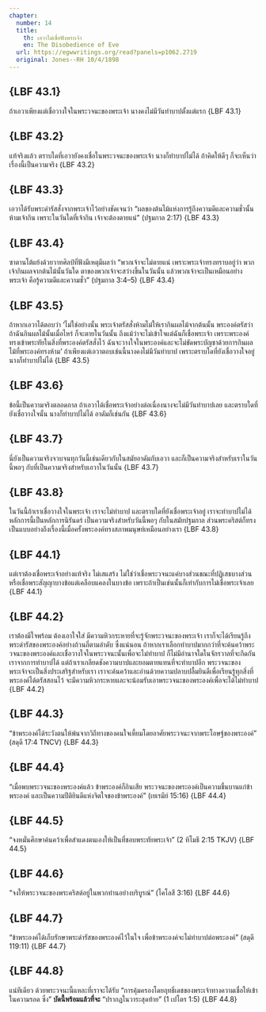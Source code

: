 ```yaml
---
chapter:
  number: 14
  title:
    th: เอวาไม่เชื่อฟังพระเจ้า
    en: The Disobedience of Eve
  url: https://egwwritings.org/read?panels=p1062.2719
  original: Jones--RH 10/4/1898
---
```


## {LBF 43.1}

ถ้าเอวาเพียงแต่เชื่อวางใจในพระวจนะของพระเจ้า นางคงไม่มีวันทำบาปตั้งแต่แรก {LBF 43.1}

## {LBF 43.2}

แท้จริงแล้ว ตราบใดที่เอวายังคงเชื่อในพระวจนะของพระเจ้า นางก็ทำบาปไม่ได้ ถ้าคิดให้ดีๆ ก็จะเห็นว่าเรื่องนี้เป็นความจริง {LBF 43.2}

## {LBF 43.3}

เอวาได้รับพระดำรัสสั่งจากพระเจ้าไว้อย่างชัดเจนว่า “ผลของต้นไม้แห่งการรู้ถึงความดีและความชั่วนั้น ห้ามเจ้ากิน เพราะในวันใดที่เจ้ากิน เจ้าจะต้องตายแน่” (ปฐมกาล 2:17) {LBF 43.3}

## {LBF 43.4}

ซาตานโต้แย้งด้วยวาทศิลป์ที่ฟังมีเหตุมีผลว่า “พวกเจ้าจะไม่ตายแน่ เพราะพระเจ้าทรงทราบอยู่ว่า พวกเจ้ากินผลจากต้นไม้นั้นวันใด ตาของพวกเจ้าจะสว่างขึ้นในวันนั้น แล้วพวกเจ้าจะเป็นเหมือนอย่างพระเจ้า คือรู้ความดีและความชั่ว” (ปฐมกาล 3:4–5) {LBF 43.4}

## {LBF 43.5}

ถ้าหากเอวาได้ตอบว่า ‘ไม่ใช่อย่างนั้น พระเจ้าตรัสสั่งห้ามไม่ให้เรากินผลไม้จากต้นนั้น พระองค์ตรัสว่า ถ้าฉันกินผลไม้นั้นเมื่อไหร่ ก็จะตายในวันนั้น ถึงแม้ว่าจะไม่เข้าใจแต่ฉันก็เชื่อพระเจ้า เพราะพระองค์ทรงเข้าพระทัยในสิ่งที่พระองค์ตรัสสั่งไว้ ฉันจะวางใจในพระองค์และจะไม่ขัดพระบัญชาด้วยการกินผลไม้ที่พระองค์ทรงห้าม’ ถ้าเพียงแต่เอวาตอบเช่นนี้นางคงไม่มีวันทำบาป เพราะตราบใดที่ยังเชื่อวางใจอยู่นางก็ทำบาปไม่ได้ {LBF 43.5}

## {LBF 43.6}

ข้อนี้เป็นความจริงตลอดกาล ถ้าเอวาได้เชื่อพระเจ้าอย่างต่อเนื่องนางจะไม่มีวันทำบาปเลย และตราบใดที่ยังเชื่อวางใจนั้น นางก็ทำบาปไม่ได้ อาดัมก็เช่นกัน {LBF 43.6}

## {LBF 43.7}

นี่ยังเป็นความจริงจวบจนทุกวันนี้เช่นเดียวกับในสมัยอาดัมกับเอวา และก็เป็นความจริงสำหรับเราในวันนี้พอๆ กับที่เป็นความจริงสำหรับเอวาในวันนั้น {LBF 43.7}

## {LBF 43.8}

ในวันนี้ถ้าเราเชื่อวางใจในพระเจ้า เราจะไม่ทำบาป และตราบใดที่ยังเชื่อพระเจ้าอยู่ เราจะทำบาปไม่ได้ หลักการนี้เป็นหลักการนิรันดร์ เป็นความจริงสำหรับวันนี้พอๆ กับในสมัยปฐมกาล ส่วนพระคริสต์ก็ทรงเป็นแบบอย่างถึงเรื่องนี้เมื่อครั้งพระองค์ทรงสภาพมนุษย์เหมือนอย่างเรา {LBF 43.8}

## {LBF 44.1}

แต่เราต้องเชื่อพระเจ้าอย่างแท้จริง ไม่เสแสร้ง ไม่ใช่ว่าเชื่อพระวจนะแค่บางส่วนขณะที่ปฏิเสธบางส่วน หรือเชื่อพระสัญญาบางข้อแต่เคลือบแคลงในบางข้อ เพราะถ้าเป็นเช่นนั้นก็เท่ากับการไม่เชื่อพระเจ้าเลย {LBF 44.1}

## {LBF 44.2}

เราต้องมีใจพร้อม ต้องเอาใจใส่ มีความหิวกระหายที่จะรู้จักพระวจนะของพระเจ้า เราก็จะได้เรียนรู้ถึงพระดำรัสของพระองค์อย่างถ้วนถี่ตามลำดับ ซึ่งแน่นอน ถ้าหากเราเลือกทำบาปมากกว่าที่จะค้นคว้าพระวจนะของพระองค์และเชื่อวางใจในพระวจนะนั้นเพื่อจะไม่ทำบาป ก็ไม่มีอำนาจใดในจักรวาลที่จะกีดกันเราจากการทำบาปได้ แต่ถ้าเราเกลียดชังความบาปและยอมตายแทนที่จะทำบาปอีก พระวจนะของพระเจ้าจะเป็นสิ่งประเสริฐสำหรับเรา เราจะค้นคว้าและอ่านด้วยความปลาบปลื้มยินดีเพื่อเรียนรู้ทุกสิ่งที่พระองค์ได้ตรัสสอนไว้ จะมีความหิวกระหายและจะน้อมรับเอาพระวจนะของพระองค์เพื่อจะได้ไม่ทำบาป {LBF 44.2}

## {LBF 44.3}

“ข้าพระองค์ได้ระวังตนให้พ้นจากวิถีทางของคนใจเหี้ยมโดยอาศัยพระวจนะจากพระโอษฐ์ของพระองค์” (สดุดี 17:4 TNCV) {LBF 44.3}

## {LBF 44.4}

“เมื่อพบพระวจนะของพระองค์แล้ว ข้าพระองค์ก็กินเสีย พระวจนะของพระองค์เป็นความชื่นบานแก่ข้าพระองค์ และเป็นความปีติยินดีแห่งจิตใจของข้าพระองค์” (เยเรมีย์ 15:16) {LBF 44.4}

## {LBF 44.5}

“จงหมั่นศึกษาค้นคว้าเพื่อสำแดงตนเองให้เป็นที่ชอบพระทัยพระเจ้า” (2 ทิโมธี 2:15 TKJV) {LBF 44.5}

## {LBF 44.6}

“จงให้พระวจนะของพระคริสต์อยู่ในพวกท่านอย่างบริบูรณ์” (โคโลสี 3:16) {LBF 44.6}

## {LBF 44.7}

“ข้าพระองค์ได้เก็บรักษาพระดำรัสของพระองค์ไว้ในใจ เพื่อข้าพระองค์จะไม่ทำบาปต่อพระองค์” (สดุดี 119:11) {LBF 44.7}

## {LBF 44.8}

แน่ทีเดียว ด้วยพระวจนะนี้แหละที่เราจะได้รับ “การคุ้มครองโดยฤทธิ์เดชของพระเจ้าทางความเชื่อให้เข้าในความรอด ซึ่ง” **บัดนี้พร้อมแล้วที่จะ** “ปรากฏในวาระสุดท้าย” (1 เปโตร 1:5) {LBF 44.8}
